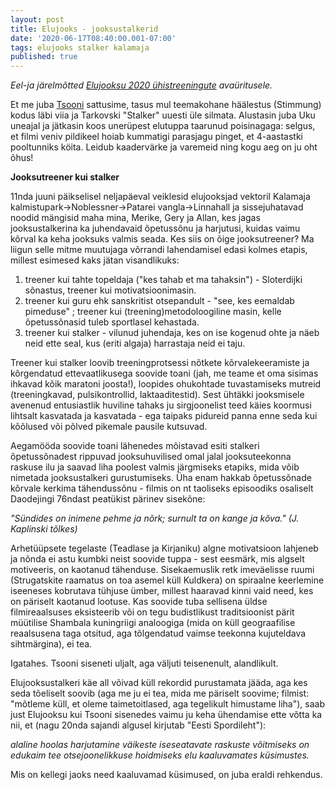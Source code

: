 ```yaml
---
layout: post
title: Elujooks - jooksustalkerid
date: '2020-06-17T08:40:00.001-07:00'
tags: elujooks stalker kalamaja 
published: true
---
```

*Eel-ja järelmõtted [Elujooksu 2020 ühistreeningute](https://www.facebook.com/events/1153562148326791) avaüritusele.*

Et me juba [Tsooni](https://elusamus.github.io/2020/03/26/Tsoon.html) sattusime, tasus mul teemakohane häälestus (Stimmung) kodus läbi viia ja Tarkovski "Stalker" uuesti üle silmata. Alustasin juba Uku uneajal ja jätkasin koos unerüpest elutuppa taarunud poisinagaga: selgus, et filmi veniv pildikeel hoiab kummatigi parasjagu pinget, et 4-aastastki pooltunniks köita. Leidub kaadervärke ja varemeid ning kogu aeg on ju oht õhus!

**Jooksutreener kui stalker**

11nda juuni päikselisel neljapäeval veiklesid elujooksjad vektoril Kalamaja kalmistupark->Noblessner->Patarei vangla->Linnahall ja sissejuhatavad noodid mängisid maha mina, Merike, Gery ja Allan, kes jagas jooksustalkerina ka juhendavaid õpetussõnu ja harjutusi, kuidas vaimu kõrval ka keha jooksuks valmis seada. 
Kes siis on õige jooksutreener? Ma liigun selle mitme muutujaga võrrandi lahendamisel edasi kolmes etapis, millest esimesed kaks jätan visandlikuks:
1. treener kui tahte topeldaja ("kes tahab et ma tahaksin") - Sloterdijki sõnastus, treener kui motivatsioonimasin.
1. treener kui guru ehk sanskritist otsepandult - "see, kes eemaldab pimeduse" ; treener kui (treening)metodoloogiline masin, kelle õpetussõnasid tuleb sportlasel kehastada. 
1. treener kui stalker - vilunud juhendaja, kes on ise kogenud ohte ja näeb neid ette seal, kus (eriti algaja) harrastaja neid ei taju.

Treener kui stalker loovib treeningprotsessi nõtkete kõrvalekeeramiste ja kõrgendatud ettevaatlikusega soovide toani (jah, me teame et oma sisimas ihkavad kõik maratoni joosta!), loopides ohukohtade tuvastamiseks mutreid (treeningkavad, pulsikontrollid, laktaaditestid). Sest ühtäkki jooksmisele avenenud entusiastlik huviline tahaks ju sirgjoonelist teed käies koormusi lihtsalt kasvatada ja kasvatada - 
ega taipaks pidureid panna enne seda kui kõõlused või põlved pikemale pausile kutsuvad.

Aegamööda soovide toani lähenedes mõistavad esiti stalkeri õpetussõnadest rippuvad jooksuhuvilised omal jalal jooksuteekonna raskuse ilu ja saavad liha poolest valmis järgmiseks etapiks, mida võib nimetada jooksustalkeri gurustumiseks. Üha enam hakkab õpetussõnade kõrvale kerkima tähendussõnu - filmis on nt taoliseks episoodiks osaliselt Daodejingi 76ndast peatükist pärinev sisekõne:

*"Sündides on inimene pehme ja nõrk;
surnult ta on kange ja kõva." (J. Kaplinski tõlkes)*

Arhetüüpsete tegelaste (Teadlase ja Kirjaniku) algne motivatsioon lahjeneb ja nõnda ei astu kumbki neist soovide tuppa - sest eesmärk, mis algselt motiveeris, on kaotanud tähenduse. Sisekaemuslik retk imeväelisse ruumi (Strugatskite raamatus on toa asemel küll Kuldkera) on spiraalne keerlemine iseeneses kobrutava tühjuse ümber, millest haaravad kinni vaid need, kes on päriselt kaotanud lootuse. Kas soovide tuba sellisena üldse filmireaalsuses eksisteerib või on tegu budistlikust traditsioonist pärit müütilise Shambala kuningriigi analoogiga (mida on küll geograafilise reaalsusena taga otsitud, aga tõlgendatud vaimse teekonna kujuteldava sihtmärgina), ei tea.

Igatahes. Tsooni siseneti uljalt, aga väljuti teisenenult, alandlikult.

Elujooksustalkeri käe all võivad küll rekordid purustamata jääda, aga kes seda tõeliselt soovib (aga me ju ei tea, mida me päriselt soovime; filmist: "mõtleme küll, et oleme taimetoitlased, aga tegelikult himustame liha"), saab just Elujooksu kui Tsooni sisenedes vaimu ju keha ühendamise ette võtta ka nii, et (nagu 20nda sajandi algusel kirjutab "Eesti Spordileht"):

*alaline hoolas harjutamine väikeste iseseatavate raskuste võitmiseks on edukaim tee otsejoonelikkuse hoidmiseks  elu kaaluvamates küsimustes.*

Mis on kellegi jaoks need kaaluvamad küsimused, on juba eraldi rehkendus. 
